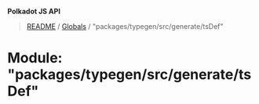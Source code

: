 **Polkadot JS API**

> [README](../README.md) / [Globals](../globals.md) / "packages/typegen/src/generate/tsDef"

# Module: "packages/typegen/src/generate/tsDef"
